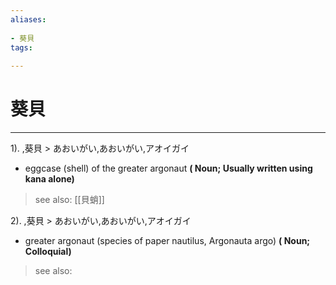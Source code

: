 ```yaml
---
aliases:
    
- 葵貝
tags:
    
---
```


# 葵貝
---
1).
,葵貝 > あおいがい,あおいがい,アオイガイ

- eggcase (shell) of the greater argonaut
**( Noun; Usually written using kana alone)**
> see also:  [[貝蛸]]
            
2).
,葵貝 > あおいがい,あおいがい,アオイガイ

- greater argonaut (species of paper nautilus, Argonauta argo)
**( Noun; Colloquial)**
> see also: 
            
